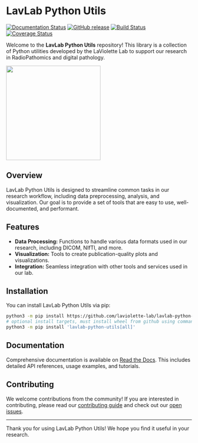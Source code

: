 # LavLab Python Utils

[![Documentation Status](https://readthedocs.org/projects/lavlab-python-utils/badge/?version=stable)](https://lavlab-python-utils.readthedocs.io/stable)
[![GitHub release](https://img.shields.io/github/v/release/laviolette-lab/lavlab-python-utils.svg)](https://github.com/laviolette-lab/lavlab-python-utils/releases)
[![Build Status](https://github.com/laviolette-lab/lavlab-python-utils/actions/workflows/pylint.yml/badge.svg)](https://github.com/laviolette-lab/lavlab-python-utils/actions)
[![Coverage Status](https://img.shields.io/codecov/c/github/laviolette-lab/lavlab-python-utils.svg)](https://codecov.io/gh/laviolette-lab/lavlab-python-utils)

Welcome to the **LavLab Python Utils** repository! This library is a collection of Python utilities developed by the LaViolette Lab to support our research in RadioPathomics and digital pathology.

<img src="logo.webp" width="256">

## Overview

LavLab Python Utils is designed to streamline common tasks in our research workflow, including data preprocessing, analysis, and visualization. Our goal is to provide a set of tools that are easy to use, well-documented, and performant.

## Features

- **Data Processing:** Functions to handle various data formats used in our research, including DICOM, NIfTI, and more.
- **Visualization:** Tools to create publication-quality plots and visualizations.
- **Integration:** Seamless integration with other tools and services used in our lab.

## Installation

You can install LavLab Python Utils via pip:

```bash
python3 -m pip install https://github.com/laviolette-lab/lavlab-python-utils/releases/latest/download/lavlab_python_utils-latest-py3-none-any.whl
# optional install targets, must install wheel from github using command above first!
python3 -m pip install 'lavlab-python-utils[all]'
```

## Documentation

Comprehensive documentation is available on [Read the Docs](https://lavlab-python-utils.readthedocs.io/stable/). This includes detailed API references, usage examples, and tutorials.

## Contributing

We welcome contributions from the community! If you are interested in contributing, please read our [contributing guide]([CONTRIBUTING.md](https://lavlab-python-utils.readthedocs.io/stable/contributing/)) and check out our [open issues](https://github.com/laviolette-lab/lavlab-python-utils/issues).

---

Thank you for using LavLab Python Utils! We hope you find it useful in your research.
